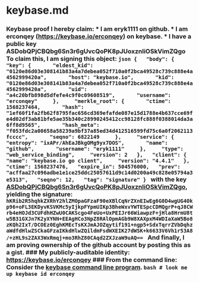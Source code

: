 # keybase.md
### Keybase proof  I hereby claim:    * I am eryk1111 on github.   * I am erconqey (https://keybase.io/erconqey) on keybase.   * I have a public key ASDobQPjCBQbg6Sn3r6gUvcQoPK8pJUoxznIiOSkVimZQgo  To claim this, I am signing this object:  ```json {   "body": {     "key": {       "eldest_kid": "0120e86d03e308141b83a4a7debea052f710a0f2bca49528c739c888e4a4562999420a",       "host": "keybase.io",       "kid": "0120e86d03e308141b83a4a7debea052f710a0f2bca49528c739c888e4a4562999420a",       "uid": "a4c20bfb898d5dfefe4c9f0c09608519",       "username": "erconqey"     },     "merkle_root": {       "ctime": 1568237464,       "hash": "1ef60f1fa2fb62f8795fac656cd369efafde087e15d1788e4b637cce69fe4d02df3ab81bfe5ae35b340c28990245412cc98128fc888f0388014da3a6ff8d9565",       "hash_meta": "f053fdc2a00658a58239a9bf37a85ed34d412516599fd75c6a0f2062113fcccc",       "seqno": 6822149     },     "service": {       "entropy": "ixAPr/AhEaJBkgOMg9yx7DOS",       "name": "github",       "username": "eryk1111"     },     "type": "web_service_binding",     "version": 2   },   "client": {     "name": "keybase.io go client",     "version": "4.4.1"   },   "ctime": 1568237476,   "expire_in": 504576000,   "prev": "acffaa27c096adbe1e1ce25ddc25057611d9c14d0200a49c828e05794a3e5313",   "seqno": 12,   "tag": "signature" } ```  with the key [ASDobQPjCBQbg6Sn3r6gUvcQoPK8pJUoxznIiOSkVimZQgo](https://keybase.io/erconqey), yielding the signature:  ``` hKRib2R5hqhkZXRhY2hlZMOpaGFzaF90eXBlCqNrZXnEIwEg6G0D4wgUG4Okp96+oFL3EKDyvKSVKMc5yIjkpFYpmUIKp3BheWxvYWTESpcCDMQgrP+qJ8CWrb4eHOJd3CUFdhHZwU0CAKScgo4FeUo+UxPEIJr66WiawpzF+jHla8HrmU8tw5B31GXJn7K2yXYNN+EEAgHCo3NpZ8RAlOpmAGb9W8XAXpxM4WDIaXaW5Bo8zKQh2IxT/DCOEz0EghKMEcTsKXJmAJOZqytif191+ngp5+SdxTqrrZVbDqhzaWdfdHlwZSCkaGFzaIKkdHlwZQildmFsdWXEIK27dWSK+k6633V6Vh1r53A8/+zHL9s2ZAX3WxRmqj+mo3RhZ80CAqd2ZXJzaW9uAQ==  ```  And finally, I am proving ownership of the github account by posting this as a gist.  ### My publicly-auditable identity:  https://keybase.io/erconqey  ### From the command line:  Consider the [keybase command line program](https://keybase.io/download).  ```bash # look me up keybase id erconqey ```
